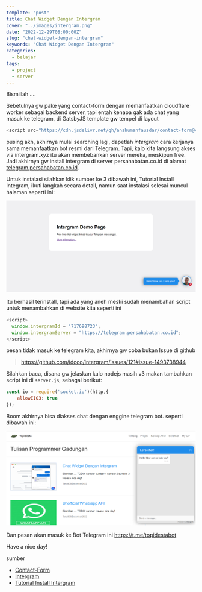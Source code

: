 ```yaml
---
template: "post"
title: Chat Widget Dengan Intergram
cover: "../images/intergram.png"
date: "2022-12-29T08:00:00Z"
slug: "chat-widget-dengan-intergram"
keywords: "Chat Widget Dengan Intergram"
categories:
  - belajar
tags:
  - project
  - server
---
```


Bismillah ....

Sebetulnya gw pake yang contact-form dengan memanfaatkan cloudflare worker sebagai backend server, tapi entah kenapa gak ada chat yang masuk ke telegram, di GatsbyJS template gw tempel di layout 

```javascript
<script src="https://cdn.jsdelivr.net/gh/anshumanfauzdar/contact-form@v3/src/contact-form.js" id="contactform" form_worker_url="https://v1.formtopidesta.workers.dev/"></script>
```

pusing akh, akhirnya mulai searching lagi, dapetlah *intergram* cara kerjanya sama memanfaatkan bot resmi dari Telegram. Tapi, kalo kita langsung akses via intergram.xyz itu akan membebankan server mereka, meskipun free. Jadi akhirnya gw install intergram di server persahabatan.co.id di alamat [telegram.persahabatan.co.id](https://telegram.persahabatan.co.id).

Untuk instalasi silahkan klik sumber ke 3 dibawah ini, Tutorial Install Integram, ikuti langkah secara detail, namun saat instalasi selesai muncul halaman seperti ini:

![Intergram Own Server](../images/telegram.persahabatan.co.id.png)

Itu berhasil terinstall, tapi ada yang aneh meski sudah menambahan script untuk menambahkan di website kita seperti ini

```javascript
<script>
  window.intergramId = "717698723";
  window.intergramServer = "https://telegram.persahabatan.co.id";
</script>
```

pesan tidak masuk ke telegram kita, akhirnya gw coba bukan Issue di github 

> https://github.com/idoco/intergram/issues/121#issue-1493738944

Silahkan baca, disana gw jelaskan kalo nodejs masih v3 makan tambahkan script ini di `server.js`, sebagai berikut:

```javascript
const io = require('socket.io')(http,{
    allowEIO3: true
});
```

Boom akhirnya bisa diakses chat dengan enggine telegram bot. seperti dibawah ini:

![Intergram Own Server](../images/intergramtopidesta.png)

Dan pesan akan masuk ke Bot Telegram ini https://t.me/topidestabot


Have a nice day!


sumber
- [Contact-Form](https://github.com/tuhinpal/Contact-Form)
- [Intergram](https://github.com/idoco/intergram)
- [Tutorial Install Intergram](https://ictis.cz/telegram-chat-widget-self-hosted-debian-linux-intergram-github-skript-nodejs/)
